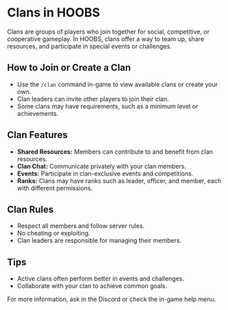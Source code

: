 # Clans in HOOBS

Clans are groups of players who join together for social, competitive, or cooperative gameplay. In HOOBS, clans offer a way to team up, share resources, and participate in special events or challenges.

## How to Join or Create a Clan
- Use the `/clan` command in-game to view available clans or create your own.
- Clan leaders can invite other players to join their clan.
- Some clans may have requirements, such as a minimum level or achievements.

## Clan Features
- **Shared Resources:** Members can contribute to and benefit from clan resources.
- **Clan Chat:** Communicate privately with your clan members.
- **Events:** Participate in clan-exclusive events and competitions.
- **Ranks:** Clans may have ranks such as leader, officer, and member, each with different permissions.

## Clan Rules
- Respect all members and follow server rules.
- No cheating or exploiting.
- Clan leaders are responsible for managing their members.

## Tips
- Active clans often perform better in events and challenges.
- Collaborate with your clan to achieve common goals.

For more information, ask in the Discord or check the in-game help menu.
